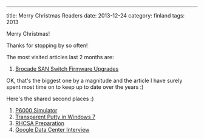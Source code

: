 ---
title: Merry Christmas Readers
date: 2013-12-24
category: finland
tags: 2013

Merry Christmas!

Thanks for stopping by so often!

The most visited articles last 2 months are:

1. [Brocade SAN Switch Firmware Upgrades](https://www.guldmyr.com/brocade-san-switch-firmware-upgrades/ "Brocade SAN Switch Firmware Upgrades")

OK, that's the biggest one by a magnitude and the article I have surely spent most time on to keep up to date over the years :)

Here's the shared second places :)

1. [P6000 Simulator](https://www.guldmyr.com/p6000-eva-command-view-simulator/ "P6000 – EVA – Command View Simulator")
2. [Transparent Putty in Windows 7](https://www.guldmyr.com/transparent-putty-in-windows-7/ "Transparent PuTTY in Windows 7")
3. [RHCSA Preparation](https://www.guldmyr.com/rhcsa-preparation/ "Red Hat Certification – RHCSA – Preparation")
4. [Google Data Center Interview](https://www.guldmyr.com/google-interview-data-center-it-technician/ "Google Interview – Data Center IT Technician")

